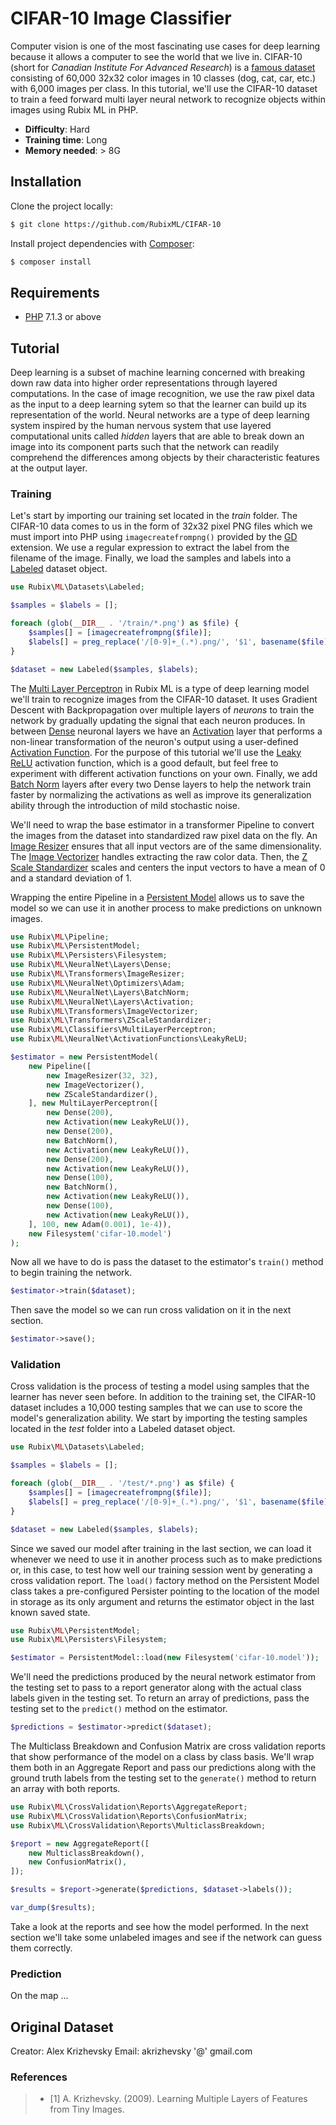 # CIFAR-10 Image Classifier

Computer vision is one of the most fascinating use cases for deep learning because it allows a computer to see the world that we live in. CIFAR-10 (short for *Canadian Institute For Advanced Research*) is a [famous dataset](https://en.wikipedia.org/wiki/CIFAR-10) consisting of 60,000 32x32 color images in 10 classes (dog, cat, car, etc.) with 6,000 images per class. In this tutorial, we'll use the CIFAR-10 dataset to train a feed forward multi layer neural network to recognize objects within images using Rubix ML in PHP.

- **Difficulty**: Hard
- **Training time**: Long
- **Memory needed**: > 8G

## Installation

Clone the project locally:
```sh
$ git clone https://github.com/RubixML/CIFAR-10
```

Install project dependencies with [Composer](http://getcomposer.com):
```sh
$ composer install
```

## Requirements
- [PHP](https://php.net) 7.1.3 or above

## Tutorial
Deep learning is a subset of machine learning concerned with breaking down raw data into higher order representations through layered computations. In the case of image recognition, we use the raw pixel data as the input to a deep learning sytem so that the learner can build up its representation of the world. Neural networks are a type of deep learning system inspired by the human nervous system that use layered computational units called *hidden* layers that are able to break down an image into its component parts such that the network can readily comprehend the differences among objects by their characteristic features at the output layer.

### Training

Let's start by importing our training set located in the *train* folder. The CIFAR-10 data comes to us in the form of 32x32 pixel PNG files which we must import into PHP using `imagecreatefrompng()` provided by the [GD](https://www.php.net/manual/en/book.image.php) extension. We use a regular expression to extract the label from the filename of the image. Finally, we load the samples and labels into a [Labeled](https://github.com/RubixML/RubixML#labeled) dataset object.

```php
use Rubix\ML\Datasets\Labeled;

$samples = $labels = [];

foreach (glob(__DIR__ . '/train/*.png') as $file) {
    $samples[] = [imagecreatefrompng($file)];
    $labels[] = preg_replace('/[0-9]+_(.*).png/', '$1', basename($file));
}

$dataset = new Labeled($samples, $labels);
```

The [Multi Layer Perceptron](https://github.com/RubixML/RubixML#multi-layer-perceptron) in Rubix ML is a type of deep learning model we'll train to recognize images from the CIFAR-10 dataset. It uses Gradient Descent with Backpropagation over multiple layers of *neurons* to train the network by gradually updating the signal that each neuron produces. In between [Dense](https://github.com/RubixML/RubixML#dense) neuronal layers we have an [Activation](https://github.com/RubixML/RubixML#activation) layer that performs a non-linear transformation of the neuron's output using a user-defined [Activation Function](https://github.com/RubixML/RubixML#activation-functions). For the purpose of this tutorial we'll use the [Leaky ReLU](https://github.com/RubixML/RubixML#leaky-relu) activation function, which is a good default, but feel free to experiment with different activation functions on your own. Finally, we add [Batch Norm](https://github.com/RubixML/RubixML#batch-norm) layers after every two Dense layers to help the network train faster by normalizing the activations as well as improve its generalization ability through the introduction of mild stochastic noise.

We'll need to wrap the base estimator in a transformer Pipeline to convert the images from the dataset into standardized raw pixel data on the fly. An [Image Resizer](https://github.com/RubixML/RubixML#image-resizer) ensures that all input vectors are of the same dimensionality. The [Image Vectorizer](https://github.com/RubixML/RubixML#image-vectorizer) handles extracting the raw color data. Then, the [Z Scale Standardizer](https://github.com/RubixML/RubixML#z-scale-standardizer) scales and centers the input vectors to have a mean of 0 and a standard deviation of 1.

Wrapping the entire Pipeline in a [Persistent Model](https://github.com/RubixML/RubixML#persistent-model) allows us to save the model so we can use it in another process to make predictions on unknown images.

```php
use Rubix\ML\Pipeline;
use Rubix\ML\PersistentModel;
use Rubix\ML\Persisters\Filesystem;
use Rubix\ML\NeuralNet\Layers\Dense;
use Rubix\ML\Transformers\ImageResizer;
use Rubix\ML\NeuralNet\Optimizers\Adam;
use Rubix\ML\NeuralNet\Layers\BatchNorm;
use Rubix\ML\NeuralNet\Layers\Activation;
use Rubix\ML\Transformers\ImageVectorizer;
use Rubix\ML\Transformers\ZScaleStandardizer;
use Rubix\ML\Classifiers\MultiLayerPerceptron;
use Rubix\ML\NeuralNet\ActivationFunctions\LeakyReLU;

$estimator = new PersistentModel(
    new Pipeline([
        new ImageResizer(32, 32),
        new ImageVectorizer(),
        new ZScaleStandardizer(),
    ], new MultiLayerPerceptron([
        new Dense(200),
        new Activation(new LeakyReLU()),
        new Dense(200),
        new BatchNorm(),
        new Activation(new LeakyReLU()),
        new Dense(200),
        new Activation(new LeakyReLU()),
        new Dense(100),
        new BatchNorm(),
        new Activation(new LeakyReLU()),
        new Dense(100),
        new Activation(new LeakyReLU()),
    ], 100, new Adam(0.001), 1e-4)),
    new Filesystem('cifar-10.model')
);
```

Now all we have to do is pass the dataset to the estimator's `train()` method to begin training the network.

```php
$estimator->train($dataset);
```

Then save the model so we can run cross validation on it in the next section.

```php
$estimator->save();
```

### Validation
Cross validation is the process of testing a model using samples that the learner has never seen before. In addition to the training set, the CIFAR-10 dataset includes a 10,000 testing samples that we can use to score the model's generalization ability. We start by importing the testing samples located in the *test* folder into a Labeled dataset object.

```php
use Rubix\ML\Datasets\Labeled;

$samples = $labels = [];

foreach (glob(__DIR__ . '/test/*.png') as $file) {
    $samples[] = [imagecreatefrompng($file)];
    $labels[] = preg_replace('/[0-9]+_(.*).png/', '$1', basename($file));
}

$dataset = new Labeled($samples, $labels);
```

Since we saved our model after training in the last section, we can load it whenever we need to use it in another process such as to make predictions or, in this case, to test how well our training session went by generating a cross validation report. The `load()` factory method on the Persistent Model class takes a pre-configured Persister pointing to the location of the model in storage as its only argument and returns the estimator object in the last known saved state.

```php
use Rubix\ML\PersistentModel;
use Rubix\ML\Persisters\Filesystem;

$estimator = PersistentModel::load(new Filesystem('cifar-10.model'));
```

We'll need the predictions produced by the neural network estimator from the testing set to pass to a report generator along with the actual class labels given in the testing set. To return an array of predictions, pass the testing set to the `predict()` method on the estimator.

```php
$predictions = $estimator->predict($dataset);
```

The Multiclass Breakdown and Confusion Matrix are cross validation reports that show performance of the model on a class by class basis. We'll wrap them both in an Aggregate Report and pass our predictions along with the ground truth labels from the testing set to the `generate()` method to return an array with both reports.

```php
use Rubix\ML\CrossValidation\Reports\AggregateReport;
use Rubix\ML\CrossValidation\Reports\ConfusionMatrix;
use Rubix\ML\CrossValidation\Reports\MulticlassBreakdown;

$report = new AggregateReport([
    new MulticlassBreakdown(),
    new ConfusionMatrix(),
]);

$results = $report->generate($predictions, $dataset->labels());

var_dump($results);
```

Take a look at the reports and see how the model performed. In the next section we'll take some unlabeled images and see if the network can guess them correctly.

### Prediction

On the map ...

## Original Dataset
Creator: Alex Krizhevsky
Email: akrizhevsky '@' gmail.com 

### References
>- [1] A. Krizhevsky. (2009). Learning Multiple Layers of Features from Tiny Images.